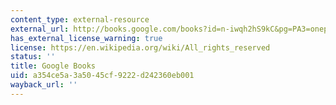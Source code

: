 ```yaml
---
content_type: external-resource
external_url: http://books.google.com/books?id=n-iwqh2hS9kC&pg=PA3=onepage
has_external_license_warning: true
license: https://en.wikipedia.org/wiki/All_rights_reserved
status: ''
title: Google Books
uid: a354ce5a-3a50-45cf-9222-d242360eb001
wayback_url: ''
---
```


